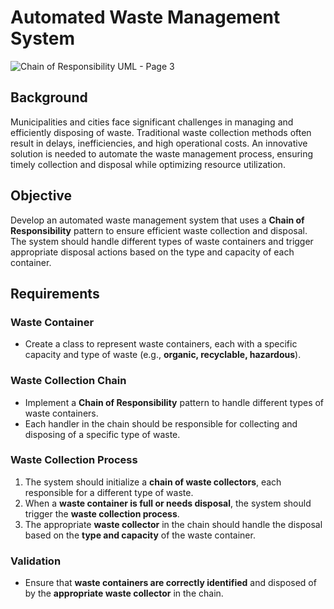 # Automated Waste Management System
![Chain of Responsibility UML - Page 3](https://github.com/user-attachments/assets/f223d9f4-02c5-4286-9c85-e459c7a00912)
## Background
Municipalities and cities face significant challenges in managing and efficiently disposing of waste. Traditional waste collection methods often result in delays, inefficiencies, and high operational costs. An innovative solution is needed to automate the waste management process, ensuring timely collection and disposal while optimizing resource utilization.

## Objective
Develop an automated waste management system that uses a **Chain of Responsibility** pattern to ensure efficient waste collection and disposal. The system should handle different types of waste containers and trigger appropriate disposal actions based on the type and capacity of each container.

## Requirements

### Waste Container
- Create a class to represent waste containers, each with a specific capacity and type of waste (e.g., **organic, recyclable, hazardous**).

### Waste Collection Chain
- Implement a **Chain of Responsibility** pattern to handle different types of waste containers.
- Each handler in the chain should be responsible for collecting and disposing of a specific type of waste.

### Waste Collection Process
1. The system should initialize a **chain of waste collectors**, each responsible for a different type of waste.
2. When a **waste container is full or needs disposal**, the system should trigger the **waste collection process**.
3. The appropriate **waste collector** in the chain should handle the disposal based on the **type and capacity** of the waste container.

### Validation
- Ensure that **waste containers are correctly identified** and disposed of by the **appropriate waste collector** in the chain.
